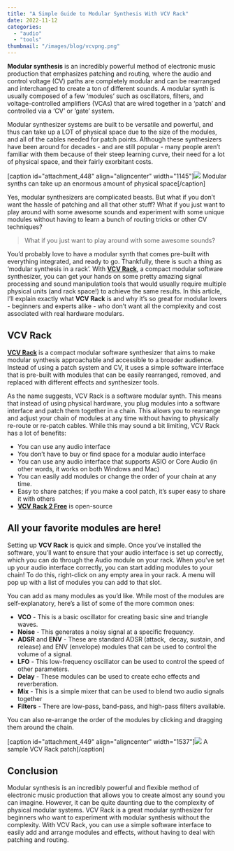 ```yaml
---
title: "A Simple Guide to Modular Synthesis With VCV Rack"
date: 2022-11-12
categories: 
  - "audio"
  - "tools"
thumbnail: "/images/blog/vcvpng.png"
---
```


**Modular synthesis** is an incredibly powerful method of electronic music production that emphasizes patching and routing, where the audio and control voltage (CV) paths are completely modular and can be rearranged and interchanged to create a ton of different sounds. A modular synth is usually composed of a few ‘modules’ such as oscillators, filters, and voltage-controlled amplifiers (VCAs) that are wired together in a ‘patch’ and controlled via a ‘CV’ or ‘gate’ system.

Modular synthesizer systems are built to be versatile and powerful, and thus can take up a LOT of physical space due to the size of the modules, and all of the cables needed for patch points. Although these synthesizers have been around for decades - and are still popular - many people aren’t familiar with them because of their steep learning curve, their need for a lot of physical space, and their fairly exorbitant costs.

\[caption id="attachment\_448" align="aligncenter" width="1145"\]![](images/modsynth.png) Modular synths can take up an enormous amount of physical space\[/caption\]

Yes, modular synthesizers are complicated beasts. But what if you don’t want the hassle of patching and all that other stuff? What if you just want to play around with some awesome sounds and experiment with some unique modules without having to learn a bunch of routing tricks or other CV techniques?

> What if you just want to play around with some awesome sounds?

You’d probably love to have a modular synth that comes pre-built with everything integrated, and ready to go. Thankfully, there is such a thing as ‘modular synthesis in a rack’. With [**VCV Rack**](https://vcvrack.com/), a compact modular software synthesizer, you can get your hands on some pretty amazing signal processing and sound manipulation tools that would usually require multiple physical units (and rack space!) to achieve the same results. In this article, I’ll explain exactly what **VCV Rack** is and why it’s so great for modular lovers - beginners and experts alike - who don’t want all the complexity and cost associated with real hardware modulars.

## VCV Rack

**[VCV Rack](https://vcvrack.com/)** is a compact modular software synthesizer that aims to make modular synthesis approachable and accessible to a broader audience. Instead of using a patch system and CV, it uses a simple software interface that is pre-built with modules that can be easily rearranged, removed, and replaced with different effects and synthesizer tools.

As the name suggests, VCV Rack is a software modular synth. This means that instead of using physical hardware, you plug modules into a software interface and patch them together in a chain. This allows you to rearrange and adjust your chain of modules at any time without having to physically re-route or re-patch cables. While this may sound a bit limiting, VCV Rack has a lot of benefits:

- You can use any audio interface
- You don’t have to buy or find space for a modular audio interface
- You can use any audio interface that supports ASIO or Core Audio (in other words, it works on both Windows and Mac)
- You can easily add modules or change the order of your chain at any time.
- Easy to share patches; if you make a cool patch, it’s super easy to share it with others
- [**VCV Rack 2 Free**](https://vcvrack.com/Rack) is open-source

## All your favorite modules are here!

Setting up **VCV Rack** is quick and simple. Once you’ve installed the software, you’ll want to ensure that your audio interface is set up correctly, which you can do through the Audio module on your rack. When you’ve set up your audio interface correctly, you can start adding modules to your chain! To do this, right-click on any empty area in your rack. A menu will pop up with a list of modules you can add to that slot.

You can add as many modules as you’d like. While most of the modules are self-explanatory, here’s a list of some of the more common ones:

- **VCO** - This is a basic oscillator for creating basic sine and triangle waves.
- **Noise** - This generates a noisy signal at a specific frequency.
- **ADSR** and **ENV** - These are standard ADSR (attack,  decay, sustain, and release) and ENV (envelope) modules that can be used to control the volume of a signal.
- **LFO** - This low-frequency oscillator can be used to control the speed of other parameters.
- **Delay** - These modules can be used to create echo effects and reverberation.
- **Mix** - This is a simple mixer that can be used to blend two audio signals together
- **Filters** - There are low-pass, band-pass, and high-pass filters available.

You can also re-arrange the order of the modules by clicking and dragging them around the chain.

\[caption id="attachment\_449" align="aligncenter" width="1537"\]![](images/vcv.png) A sample VCV Rack patch\[/caption\]

## Conclusion

Modular synthesis is an incredibly powerful and flexible method of electronic music production that allows you to create almost any sound you can imagine. However, it can be quite daunting due to the complexity of physical modular systems. VCV Rack is a great modular synthesizer for beginners who want to experiment with modular synthesis without the complexity. With VCV Rack, you can use a simple software interface to easily add and arrange modules and effects, without having to deal with patching and routing.
